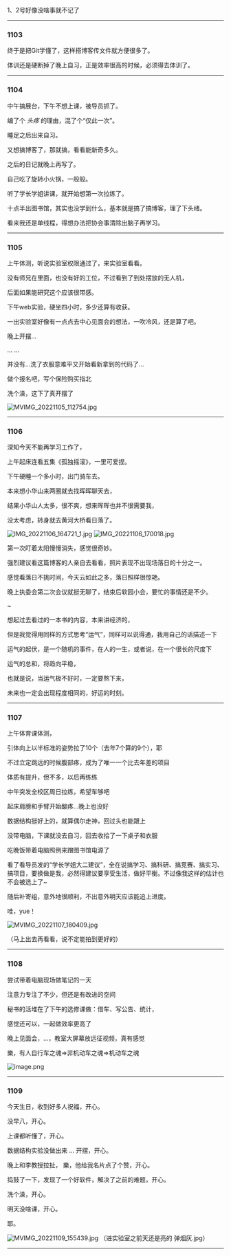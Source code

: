 1、2号好像没啥事就不记了

___

### 1103

终于是把Git学懂了，这样搭博客传文件就方便很多了。

体训还是硬断掉了晚上自习，正是效率很高的时候，必须得去体训了。

___

### 1104

中午搞展台，下午不想上课，被导员抓了。

编了个 *头疼* 的理由，混了个“仅此一次”。

睡足之后出来自习。

又想搞博客了，那就搞，看看能新奇多久。

之后的日记就晚上再写了。

自己吃了旋转小火锅，一般般。

听了学长学姐讲课，就开始想第一次拉练了。

十点半出图书馆，其实也没学到什么，基本就是搞了搞博客，理了下头绪。

看来我还是单线程，得想办法把协会事清除出脑子再学习。

___

### 1105

上午体测，听说实验室权限通过了，来实验室看看。

没有师兄在里面，也没有好的工位，不过看到了到处摆放的无人机，

后面如果能研究这个应该很带感。

下午web实验，硬坐四小时，多少还算有收获。

一出实验室好像有一点点去中心见面会的想法，一吹冷风，还是算了吧。

晚上开摆...

... ...

并没有...洗了衣服意难平又开始看新拿到的代码了...

做个报名吧，写个保险购买指北

洗个澡，这下了真开摆了

![MVIMG_20221105_112754.jpg](https://tva1.sinaimg.cn/large/006xYMUYly1h7uoehuuwzj33341qkx6p.jpg)

___

### 1106

深知今天不能再学习工作了，

上午起床连看五集《孤独摇滚》，一里可爱捏。

下午硬睡一个多小时，出门骑车去。

本来想小华山来两圈就去找晖晖聊天去，

结果小华山人太多，很不爽，想来晖晖也并不很需要我，

没太考虑，转身就去黄河大桥看日落了。

![IMG_20221106_164721_1.jpg](https://tva1.sinaimg.cn/large/006xYMUYly1h7vt7tnv9xj33341qke81.jpg)
![IMG_20221106_170018.jpg](https://tva1.sinaimg.cn/large/006xYMUYly1h7vt8461wsj33341qkkjl.jpg)

第一次盯着太阳慢慢消失，感觉很奇妙。

强烈建议看这篇博客的人亲自去看看，照片表现不出现场落日的十分之一。

感觉看落日不挑时间，今天云如此之多，落日照样很惊艳。

晚上执委会第二次会议就挺无聊了，结束后软园小会，要忙的事情还是不少。

~

想起过去看过的一本书的内容，本来讲经济的，

但是我觉得用同样的方式思考“运气”，同样可以说得通，我用自己的话描述一下

运气的起伏，是一个随机的事件，在人的一生，或者说，在一个很长的尺度下

运气的总和，将趋向平稳，

也就是说，当运气极不好时，一定要熬下来，

未来也一定会出现程度相同的，好运的时刻。

___

### 1107

上午体育课体测，

引体向上以半标准的姿势拉了10个（去年7个算的9个），耶

不过立定跳远的时候腹部疼，成为了唯一一个比去年差的项目

体质有提升，但不多，以后再练练

中午突发全校区周日拉练，希望车够吧

起床肩膀和手臂开始酸疼...晚上也没好

数据结构挺好上的，就算偶尔走神，回过头也能跟上

没带电脑，下课就没去自习，回去收拾了一下桌子和衣服

吃晚饭带着电脑照例来蹭图书馆电源了

看了看导员发的“学长学姐大二建议”，全在说搞学习、搞科研、搞竞赛、搞实习、搞项目，要换做是我，必然得建议要享受生活，做好平衡。不过像我这样的估计也不会被选上了~

随后补寄组，意外地很顺利，不出意外明天应该能追上进度。

哇，yue！

![MVIMG_20221107_180409.jpg](https://tva1.sinaimg.cn/large/006xYMUYly1h7wwtzeczsj33341qk1ky.jpg)

（马上出去再看看，说不定能拍到更好的）

___

### 1108

尝试带着电脑现场做笔记的一天

注意力专注了不少，但还是有改进的空间

秘书的活堆在了下午的选修课做：借车、写公告、统计，

感觉还可以，一起做效率更高了

晚上见面会，...，教室大屏幕放远征视频，真有感觉

樂，有人自行车之魂=>非机动车之魂=>机动车之魂

![image.png](https://tva1.sinaimg.cn/large/006xYMUYly1h7z9bccon9j31ji0v9hdt.jpg)

___

### 1109

今天生日，收到好多人祝福，开心。

没早八，开心。

上课都听懂了，开心。

数据结构实验没做出来 ... 开摆，开心。

晚上和李教授拉扯， 樂，他给我名片点了个赞，开心。

捣鼓了一下，发现了一个好软件，解决了之前的难题，开心。

洗个澡，开心。

明天没啥课，开心。

耶。

![MVIMG_20221109_155439.jpg](https://tva1.sinaimg.cn/large/006xYMUYly1h7z9a26hhtj33341qk4qq.jpg)
（进实验室之前天还是亮的 弹烟灰.jpg）

___

### 
<!--stackedit_data:
eyJoaXN0b3J5IjpbLTM2Mzg0MjExMF19
-->